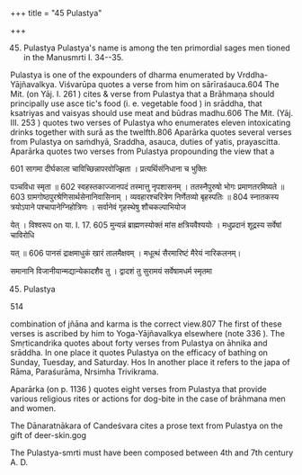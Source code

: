 +++
title = "45 Pulastya"

+++

45. Pulastya Pulastya's name is among the ten primordial sages men tioned in the Manusmrti I. 34--35. 

Pulastya is one of the expounders of dharma enumerated by Vrddha-Yājñavalkya. Viśvarūpa quotes a verse from him on sārīraśauca.604 The Mit. (on Yāj. I. 261 ) cites & verse from Pulastya that a Brāhmaṇa should principally use asce tic's food (i. e. vegetable food ) in srāddha, that ksatriyas and vaisyas should use meat and būdras madhu.606 The Mit. (Yāj. III. 253 ) quotes two verses of Pulastya who enumerates eleven intoxicating drinks together with surā as the twelfth.806 Aparārka quotes several verses from Pulastya on saṁdhyā, Sraddha, asauca, duties of yatis, prayascitta. Aparārka quotes two verses from Pulastya propounding the view that a 

601 सागमा दीर्घकाला चाविच्छिन्नापरवोज्झिता । प्रत्यर्थिसंनिधाना च भुक्तिः 

पञ्चविधा स्मृता ॥ 602 स्वहस्तकाज्जानपदं तस्मात्तु नृपशासनम् । ततस्नैपुरुषो भोगः प्रमाणतरमिष्यते ॥ 603 ग्रामगोष्ठपुरश्रेणिसार्थसेनानिवासिनाम् । व्यवहारश्चरित्रेण निर्णेतव्यो बृहस्पतिः ॥ 804 स्नातकस्य त्रयोऽपाने पश्चापानेग्निहोत्रिणः । सर्वानेवं गृहस्थेषु शौचकल्पाभियोज 

येत् । विश्वरूप on या. I. 17. 605 मुन्यन्नं ब्राह्मणस्योक्तं मांस क्षत्रियवैश्ययोः । मधुप्रदानं शूद्रस्य सर्वेषां चाविरोधि 

यत् ॥ 606 पानसं द्राक्षमाधुकं खारं तालमैक्षवम् । मधूत्थं सैरमारिष्टं मैरेयं नारिकलनम्। 

समानानि विजानीयान्मद्यान्येकादशैव तु । द्वादशं तु सुरामयं सर्वेषामधर्म स्मृतमा 

45. Pulastya 

514 

combination of jñāna and karma is the correct view.807 The first of these verses is ascribed by him to Yoga-Yājñavalkya elsewhere (note 336 ). The Smṛticandrika quotes about forty verses from Pulastya on āhnika and srāddha. In one place it quotes Pulastya on the efficacy of bathing on Sunday, Tuesday, and Saturday. Hos In another place it refers to the japa of Rāma, Paraśurāma, Nrsimha Trivikrama. 

Aparārka (on p. 1136 ) quotes eight verses from Pulastya that provide various religious rites or actions for dog-bite in the case of brāhmana men and women. 

The Dānaratnākara of Candeśvara cites a prose text from Pulastya on the gift of deer-skin.gog 

The Pulastya-smrti must have been composed between 4th and 7th century A. D. 
